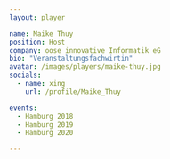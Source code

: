 ```yaml
---
layout: player

name: Maike Thuy
position: Host
company: oose innovative Informatik eG
bio: "Veranstaltungsfachwirtin"
avatar: /images/players/maike-thuy.jpg
socials:
  - name: xing
    url: /profile/Maike_Thuy

events:
  - Hamburg 2018
  - Hamburg 2019
  - Hamburg 2020

---
```

